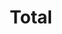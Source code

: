 ---
title: "Total"
url: /san-juan/total-avenida-jesus-toribio-pinero-avenida-central/
shop: Lebensmittel
---